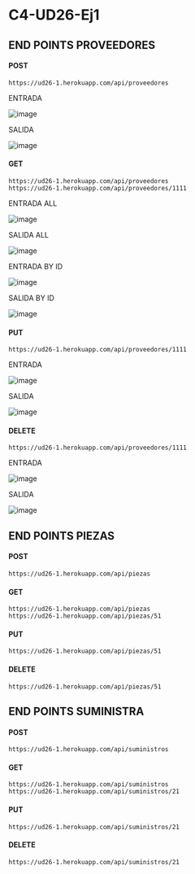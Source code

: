 # C4-UD26-Ej1

## END POINTS PROVEEDORES

#### POST
```
https://ud26-1.herokuapp.com/api/proveedores
```
ENTRADA

![image](https://user-images.githubusercontent.com/108732298/186161752-d1183100-2524-4589-8fb1-220131732cca.png)

SALIDA

![image](https://user-images.githubusercontent.com/108732298/186161885-72b9545d-e6df-4cac-aa43-fba2738b52f0.png)


#### GET
```
https://ud26-1.herokuapp.com/api/proveedores
https://ud26-1.herokuapp.com/api/proveedores/1111
```
ENTRADA ALL

![image](https://user-images.githubusercontent.com/108732298/186162388-53a9dde1-be9d-4b0d-bb03-82648eb50a21.png)


SALIDA ALL

![image](https://user-images.githubusercontent.com/108732298/186162468-5d3a1b54-842c-48a0-a932-276141cdda58.png)

ENTRADA BY ID

![image](https://user-images.githubusercontent.com/108732298/186162754-20415798-0617-4d99-89ad-a4c4cf25230e.png)


SALIDA BY ID

![image](https://user-images.githubusercontent.com/108732298/186162868-97f2ff62-2461-45d9-ab5c-0fa0674cae58.png)




#### PUT
```
https://ud26-1.herokuapp.com/api/proveedores/1111
```

ENTRADA

![image](https://user-images.githubusercontent.com/108732298/186163132-8f0cc1af-9861-4090-9da1-83b97c22e128.png)


SALIDA 

![image](https://user-images.githubusercontent.com/108732298/186163101-8f6dd2c8-92ec-40f8-8536-932945ad4cf7.png)



#### DELETE
```
https://ud26-1.herokuapp.com/api/proveedores/1111
```

ENTRADA 

![image](https://user-images.githubusercontent.com/108732298/186163291-1d350e63-1023-4651-a30d-edde52377b47.png)


SALIDA

![image](https://user-images.githubusercontent.com/108732298/186163327-1b896565-1d75-482c-ab57-dbdb5a40cd05.png)




## END POINTS  PIEZAS

#### POST
```
https://ud26-1.herokuapp.com/api/piezas
```

#### GET
```
https://ud26-1.herokuapp.com/api/piezas
https://ud26-1.herokuapp.com/api/piezas/51
```

#### PUT
```
https://ud26-1.herokuapp.com/api/piezas/51
```

#### DELETE
```
https://ud26-1.herokuapp.com/api/piezas/51
```


## END POINTS SUMINISTRA

#### POST
```
https://ud26-1.herokuapp.com/api/suministros
```

#### GET
```
https://ud26-1.herokuapp.com/api/suministros
https://ud26-1.herokuapp.com/api/suministros/21
```

#### PUT
```
https://ud26-1.herokuapp.com/api/suministros/21
```

#### DELETE
```
https://ud26-1.herokuapp.com/api/suministros/21
```


